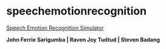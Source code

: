 # speechemotionrecognition


[Speech Emotion Recognition Simulator](https://actuallymeferrie-speechemotionrecognition-main-app-6hukk6.streamlitapp.com/)


**John Ferrie Sarigumba | Raven Joy Tudtud | Steven Badang**

